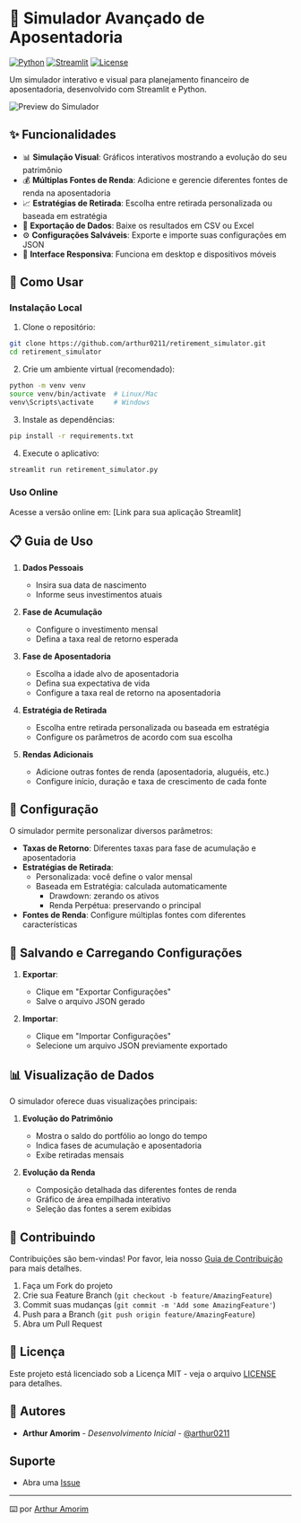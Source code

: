 # 🎯 Simulador Avançado de Aposentadoria

[![Python](https://img.shields.io/badge/Python-3.8%2B-blue)](https://www.python.org/downloads/)
[![Streamlit](https://img.shields.io/badge/Streamlit-1.28%2B-red)](https://streamlit.io/)
[![License](https://img.shields.io/badge/License-MIT-green.svg)](LICENSE)

Um simulador interativo e visual para planejamento financeiro de aposentadoria, desenvolvido com Streamlit e Python.

![Preview do Simulador](docs/images/preview.png)

## ✨ Funcionalidades

- 📊 **Simulação Visual**: Gráficos interativos mostrando a evolução do seu patrimônio
- 💰 **Múltiplas Fontes de Renda**: Adicione e gerencie diferentes fontes de renda na aposentadoria
- 📈 **Estratégias de Retirada**: Escolha entre retirada personalizada ou baseada em estratégia
- 💾 **Exportação de Dados**: Baixe os resultados em CSV ou Excel
- ⚙️ **Configurações Salváveis**: Exporte e importe suas configurações em JSON
- 📱 **Interface Responsiva**: Funciona em desktop e dispositivos móveis

## 🚀 Como Usar

### Instalação Local

1. Clone o repositório:
```bash
git clone https://github.com/arthur0211/retirement_simulator.git
cd retirement_simulator
```

2. Crie um ambiente virtual (recomendado):
```bash
python -m venv venv
source venv/bin/activate  # Linux/Mac
venv\Scripts\activate     # Windows
```

3. Instale as dependências:
```bash
pip install -r requirements.txt
```

4. Execute o aplicativo:
```bash
streamlit run retirement_simulator.py
```

### Uso Online

Acesse a versão online em: [Link para sua aplicação Streamlit]

## 📋 Guia de Uso

1. **Dados Pessoais**
   - Insira sua data de nascimento
   - Informe seus investimentos atuais

2. **Fase de Acumulação**
   - Configure o investimento mensal
   - Defina a taxa real de retorno esperada

3. **Fase de Aposentadoria**
   - Escolha a idade alvo de aposentadoria
   - Defina sua expectativa de vida
   - Configure a taxa real de retorno na aposentadoria

4. **Estratégia de Retirada**
   - Escolha entre retirada personalizada ou baseada em estratégia
   - Configure os parâmetros de acordo com sua escolha

5. **Rendas Adicionais**
   - Adicione outras fontes de renda (aposentadoria, aluguéis, etc.)
   - Configure início, duração e taxa de crescimento de cada fonte

## 🔧 Configuração

O simulador permite personalizar diversos parâmetros:

- **Taxas de Retorno**: Diferentes taxas para fase de acumulação e aposentadoria
- **Estratégias de Retirada**: 
  - Personalizada: você define o valor mensal
  - Baseada em Estratégia: calculada automaticamente
    - Drawdown: zerando os ativos
    - Renda Perpétua: preservando o principal
- **Fontes de Renda**: Configure múltiplas fontes com diferentes características

## 💾 Salvando e Carregando Configurações

1. **Exportar**:
   - Clique em "Exportar Configurações"
   - Salve o arquivo JSON gerado

2. **Importar**:
   - Clique em "Importar Configurações"
   - Selecione um arquivo JSON previamente exportado

## 📊 Visualização de Dados

O simulador oferece duas visualizações principais:

1. **Evolução do Patrimônio**
   - Mostra o saldo do portfólio ao longo do tempo
   - Indica fases de acumulação e aposentadoria
   - Exibe retiradas mensais

2. **Evolução da Renda**
   - Composição detalhada das diferentes fontes de renda
   - Gráfico de área empilhada interativo
   - Seleção das fontes a serem exibidas

## 🤝 Contribuindo

Contribuições são bem-vindas! Por favor, leia nosso [Guia de Contribuição](CONTRIBUTING.md) para mais detalhes.

1. Faça um Fork do projeto
2. Crie sua Feature Branch (`git checkout -b feature/AmazingFeature`)
3. Commit suas mudanças (`git commit -m 'Add some AmazingFeature'`)
4. Push para a Branch (`git push origin feature/AmazingFeature`)
5. Abra um Pull Request

## 📝 Licença

Este projeto está licenciado sob a Licença MIT - veja o arquivo [LICENSE](LICENSE) para detalhes.

## 👥 Autores

- **Arthur Amorim** - *Desenvolvimento Inicial* - [@arthur0211](https://github.com/arthur0211)

## Suporte

- Abra uma [Issue](https://github.com/arthur0211/retirement_simulator/issues)

---
⌨️ por [Arthur Amorim](https://github.com/arthur0211)
